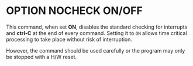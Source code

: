 # OPTION NOCHECK ON/OFF

This command, when set **ON**, disables the standard checking for interrupts and **ctrl-C** at the end of every command. Setting it to `ON` allows time critical processing to take place without risk of interruption.

However, the command should be used carefully or the program may only be stopped with a H/W reset.


